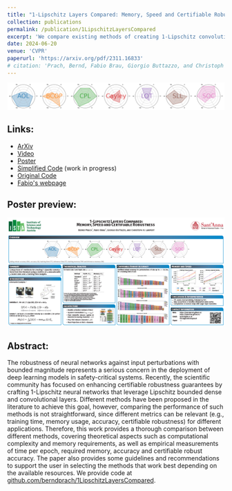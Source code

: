 ```yaml
---
title: "1-Lipschitz Layers Compared: Memory, Speed and Certifiable Robustness"
collection: publications
permalink: /publication/1LipschitzLayersCompared
excerpt: 'We compare existing methods of creating 1-Lipschitz convolutions, analysing them both theoretically as well as experimentally.'
date: 2024-06-20
venue: 'CVPR'
paperurl: 'https://arxiv.org/pdf/2311.16833'
# citation: 'Prach, Bernd, Fabio Brau, Giorgio Buttazzo, and Christoph H. Lampert. "1-Lipschitz Layers Compared: Memory, Speed, and Certifiable Robustness." arXiv preprint arXiv:2311.16833 (2023).'
---
```


<meta property="og:image" content="https://berndprach.github.io/images/poster.png" />

<img src="/images/star_plot_line.png" alt="Radar plot of results" width="1200"/>


## Links:
- [ArXiv](https://arxiv.org/abs/2311.16833)
- [Video](https://www.youtube.com/watch?v=5l0kkrAMqDg)
- [Poster](https://drive.google.com/file/d/1774juF7XtxgJTUi8g0a8B8sH8AuSvRj7/view?usp=sharing)
- [Simplified Code](https://github.com/berndprach/OneLipschitzLayersCompared) (work in progress)
- [Original Code](https://github.com/berndprach/1LipschitzLayersCompared)
- [Fabio's webpage](https://fabiobrau.github.io/)


## Poster preview:
<a href="https://drive.google.com/file/d/1774juF7XtxgJTUi8g0a8B8sH8AuSvRj7/view?usp=sharing">
  <img src="/images/poster.png" alt="Poster" width="1200"/>
</a>

## Abstract:
The robustness of neural networks against input perturbations with bounded magnitude represents a serious concern 
in the deployment of deep learning models in safety-critical systems. Recently, the scientific community has 
focused on enhancing certifiable robustness guarantees by crafting 1-Lipschitz neural networks that leverage 
Lipschitz bounded dense and convolutional layers. Different methods have been proposed in the literature to 
achieve this goal, however, comparing the performance of such methods is not straightforward, since different 
metrics can be relevant (e.g., training time, memory usage, accuracy, certifiable robustness) for different 
applications. Therefore, this work provides a thorough comparison between different methods, covering theoretical 
aspects such as computational complexity and memory requirements, as well as empirical measurements of time per 
epoch, required memory, accuracy and certifiable robust accuracy. The paper also provides some guidelines and 
recommendations to support the user in selecting the methods that work best depending on the available resources. 
We provide code at [github.com/berndprach/1LipschitzLayersCompared](https://github.com/berndprach/1LipschitzLayersCompared).

